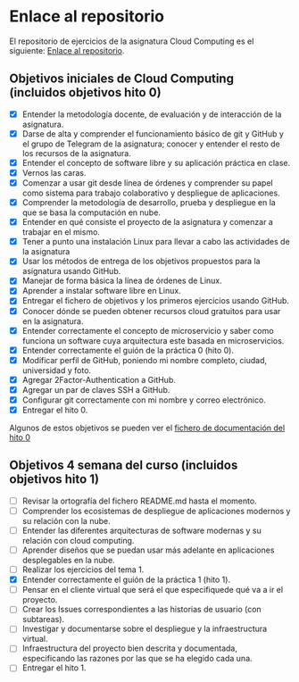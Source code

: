 # Enlace al repositorio

El repositorio de ejercicios de la asignatura Cloud Computing es el siguiente: [Enlace al repositorio](https://github.com/NSInductus/CC_Ejercicios).

## Objetivos iniciales de Cloud Computing (incluidos objetivos hito 0)

- [x] Entender la metodología docente, de evaluación y de interacción de la asignatura.
- [x] Darse de alta y comprender el funcionamiento básico de git y GitHub y el grupo de Telegram de la asignatura; conocer y entender el resto de los recursos de la asignatura.
- [x] Entender el concepto de software libre y su aplicación práctica en clase.
- [x] Vernos las caras.
- [x] Comenzar a usar git desde línea de órdenes y comprender su papel como sistema para trabajo colaborativo y despliegue de aplicaciones.
- [x] Comprender la metodología de desarrollo, prueba y despliegue en la que se basa la computación en nube.
- [x] Entender en qué consiste el proyecto de la asignatura y comenzar a trabajar en el mismo.
- [x] Tener a punto una instalación Linux para llevar a cabo las actividades de la asignatura
- [x] Usar los métodos de entrega de los objetivos propuestos para la asignatura usando GitHub.
- [x] Manejar de forma básica la línea de órdenes de Linux.
- [x] Aprender a instalar software libre en Linux.
- [x] Entregar el fichero de objetivos y los primeros ejercicios usando GitHub.
- [x] Conocer dónde se pueden obtener recursos cloud gratuitos para usar en la asignatura.
- [x] Entender correctamente el concepto de microservicio y saber como funciona un software cuya arquitectura este basada en microservicios.
- [x] Entender correctamente el guión de la práctica 0 (hito 0).
- [x] Modificar perfil de GitHub, poniendo mi nombre completo, ciudad, universidad y foto.
- [x] Agregar 2Factor-Authentication a GitHub.
- [x] Agregar un par de claves SSH a GitHub.
- [x] Configurar git correctamente con mi nombre y correo electrónico.
- [x] Entregar el hito 0.

Algunos de estos objetivos se pueden ver el [fichero de documentación del hito 0](https://github.com/NSInductus/CC_Proyecto/blob/master/docs/hito0.md)

## Objetivos 4 semana del curso (incluidos objetivos hito 1)

- [ ] Revisar la ortografía del fichero README.md hasta el momento.
- [ ] Comprender los ecosistemas de despliegue de aplicaciones modernos y su relación con la nube.
- [ ] Entender las diferentes arquitecturas de software modernas y su relación con cloud computing.
- [ ] Aprender diseños que se puedan usar más adelante en aplicaciones desplegables en la nube.
- [ ] Realizar los ejercicios del tema 1.
- [x] Entender correctamente el guión de la práctica 1 (hito 1).
- [ ] Pensar en el cliente virtual que será el que especifiquede qué va a ir el proyecto.
- [ ] Crear los Issues correspondientes a las historias de usuario (con subtareas).
- [ ] Investigar y documentarse sobre el despliegue y la infraestructura virtual.
- [ ] Infraestructura del proyecto bien descrita y documentada, especificando las razones por las que se ha elegido cada una.
- [ ] Entregar el hito 1.
